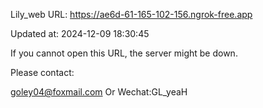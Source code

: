 Lily_web URL: https://ae6d-61-165-102-156.ngrok-free.app

Updated at: 2024-12-09 18:30:45

If you cannot open this URL, the server might be down.

Please contact: 

goley04@foxmail.com Or Wechat:GL_yeaH